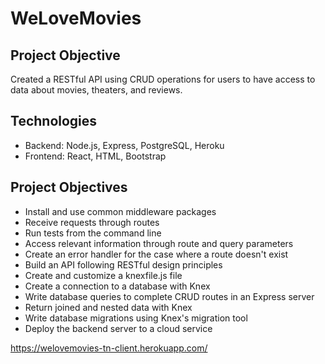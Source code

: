 # WeLoveMovies

## Project Objective
Created a RESTful API using CRUD operations for users to have access to data about movies, theaters, and reviews. 

## Technologies
- Backend: Node.js, Express, PostgreSQL, Heroku
- Frontend: React, HTML, Bootstrap

## Project Objectives
- Install and use common middleware packages
- Receive requests through routes
- Run tests from the command line
- Access relevant information through route and query parameters
- Create an error handler for the case where a route doesn't exist
- Build an API following RESTful design principles
- Create and customize a knexfile.js file
- Create a connection to a database with Knex
- Write database queries to complete CRUD routes in an Express server
- Return joined and nested data with Knex
- Write database migrations using Knex's migration tool
- Deploy the backend server to a cloud service

https://welovemovies-tn-client.herokuapp.com/ 
